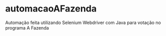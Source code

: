 # automacaoAFazenda
Automação feita utilizando Selenium Webdriver com Java para votação no programa A Fazenda
